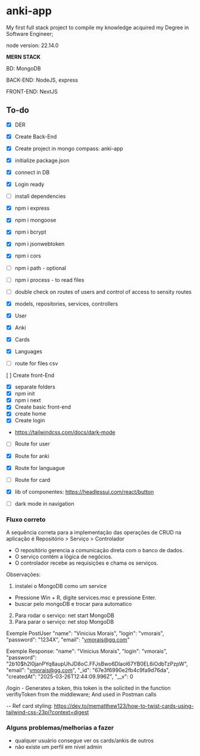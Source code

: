 # anki-app

My first full stack project to compile my knowledge acquired  my Degree in Software Engineer;

node version: 22.14.0

**MERN STACK**

BD: MongoDB

BACK-END: NodeJS, express

FRONT-END: NextJS

## To-do

- [x] DER

- [x] Create Back-End
 - [x] Create project in mongo compass: anki-app
 - [x] initialize package.json
 - [x] connect in DB
 - [x] Login ready
 - [ ] install dependencies
  - [x] npm i express
  - [x] npm i mongoose
  - [x] npm i bcrypt
  - [x] npm i jsonwebtoken
  - [x] npm i cors
  - [ ] npm i path - optional
  - [ ] npm i process - to read files
  - [ ] double check on routes of users and control of access to sensity routes
  

 - [x]  models, repositories, services, controllers
  - [x] User
  - [x] Anki
  - [x] Cards
  - [x] Languages 
  - [ ] route for files csv

[ ] Create front-End
 - [x] separate folders
 - [x] npm init 
 - [x] npm i next
 - [x] Create basic front-end
 - [x] create home
 - [x] Create login
  - https://tailwindcss.com/docs/dark-mode
 - [ ] Route for user
 - [x] Route for anki
 - [x] Route for languague
 - [ ] Route for card
 - [x] lib of componentes: https://headlessui.com/react/button
 - [ ] dark mode in navigation 

 
### Fluxo correto

A sequência correta para a implementação das operações de CRUD na aplicação é Repositório > Serviço > Controlador

- O repositório gerencia a comunicação direta com o banco de dados.
- O serviço contém a lógica de negócios.
- O controlador recebe as requisições e chama os serviços.

Observações:

1. instalei o MongoDB como um service
  -  Pressione Win + R, digite services.msc e pressione Enter.
  - buscar pelo mongoDB e trocar para automatico
2. Para rodar o serviço: net start MongoDB
3. Para parar o serviço: net stop MongoDB

Exemple PostUser
  "name": "Vinicius Morais",
  "login": "vmorais",
  "password": "1234X",
  "email": "vmorais@gg.com"

Exemple Response:
  "name": "Vinicius Morais",
  "login": "vmorais",
  "password": "$2b$10$h2l0janPYq8aupUhJD8oC.FFJsBwo6Dlaol67YB0EL6iOdbTzPzpW",
  "email": "vmorais@gg.com",
  "_id": "67e3f6990e2fb4c9fa9d76da",
  "createdAt": "2025-03-26T12:44:09.996Z",
  "__v": 0

/login - Generates a token, this token is the solicited in the function verifiyToken from the middleware; And used in Postman calls 


-- 
Ref card styling: https://dev.to/mematthew123/how-to-twist-cards-using-tailwind-css-23pi?context=digest

### Alguns problemas/melhorias a fazer

- qualquer usuário consegue ver os cards/ankis de outros
- não existe um perfil em nivel admin